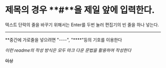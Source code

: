 # 제목의 경우 **#**을 제일 앞에 입력한다.

텍스트 단락의 줄을 바꾸기 위해서는 Enter를 두번 눌러 편집기의 빈 줄을 하나 넣는다.

--------------------

**중간에 가로줄을 넣으려면 "----", "****"등의 기호를 이용한다

*이런 readme의 작성 방식은 모두 마크 다운 문법을 활용하여 작성한다*

~~이상~~
